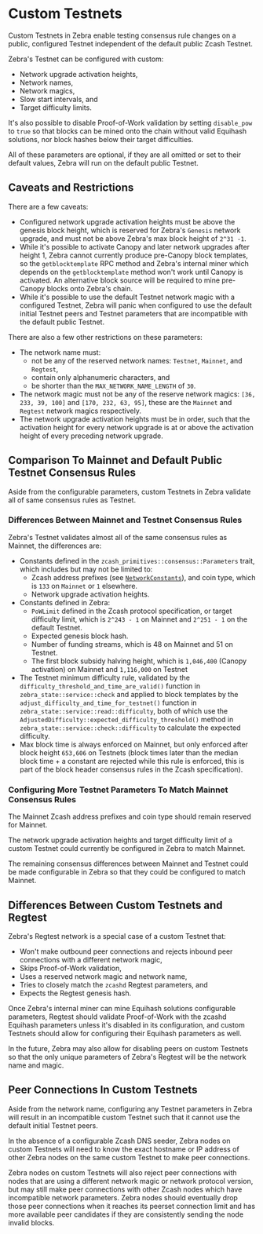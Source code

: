 # Custom Testnets

Custom Testnets in Zebra enable testing consensus rule changes on a public, configured Testnet independent of the default public Zcash Testnet.

Zebra's Testnet can be configured with custom:
- Network upgrade activation heights, 
- Network names, 
- Network magics, 
- Slow start intervals, and
- Target difficulty limits.

It's also possible to disable Proof-of-Work validation by setting `disable_pow` to `true` so that blocks can be mined onto the chain without valid Equihash solutions, nor block hashes below their target difficulties.

All of these parameters are optional, if they are all omitted or set to their default values, Zebra will run on the default public Testnet.

## Caveats and Restrictions

There are a few caveats:
- Configured network upgrade activation heights must be above the genesis block height, which is reserved for Zebra's `Genesis` network upgrade, and must not be above Zebra's max block height of `2^31 -1`.
- While it's possible to activate Canopy and later network upgrades after height 1, Zebra cannot currently produce pre-Canopy block templates, so the `getblocktemplate` RPC method and Zebra's internal miner which depends on the `getblocktemplate` method won't work until Canopy is activated. An alternative block source will be required to mine pre-Canopy blocks onto Zebra's chain.
- While it's possible to use the default Testnet network magic with a configured Testnet, Zebra will panic when configured to use the default initial Testnet peers and Testnet parameters that are incompatible with the default public Testnet.

There are also a few other restrictions on these parameters:
- The network name must:
    - not be any of the reserved network names: `Testnet`, `Mainnet`, and `Regtest`,
    - contain only alphanumeric characters, and
    - be shorter than the `MAX_NETWORK_NAME_LENGTH` of `30`.
- The network magic must not be any of the reserve network magics: `[36, 233, 39, 100]` and `[170, 232, 63, 95]`, these are the `Mainnet` and `Regtest` network magics respectively.
- The network upgrade activation heights must be in order, such that the activation height for every network upgrade is at or above the activation height of every preceding network upgrade.

## Comparison To Mainnet and Default Public Testnet Consensus Rules

Aside from the configurable parameters, custom Testnets in Zebra validate all of same consensus rules as Testnet.

### Differences Between Mainnet and Testnet Consensus Rules

Zebra's Testnet validates almost all of the same consensus rules as Mainnet, the differences are:
- Constants defined in the `zcash_primitives::consensus::Parameters` trait, which includes but may not be limited to:
    - Zcash address prefixes (see [`NetworkConstants`](https://docs.rs/zcash_primitives/latest/zcash_primitives/consensus/trait.NetworkConstants.html)), and coin type, which is `133` on `Mainnet` or `1` elsewhere.
    - Network upgrade activation heights.
- Constants defined in Zebra:
    - `PoWLimit` defined in the Zcash protocol specification, or target difficulty limit, which is `2^243 - 1` on Mainnet and `2^251 - 1` on the default Testnet.
    - Expected genesis block hash.
    - Number of funding streams, which is 48 on Mainnet and 51 on Testnet.
    - The first block subsidy halving height, which is `1,046,400` (Canopy activation) on Mainnet and `1,116,000` on Testnet
- The Testnet minimum difficulty rule, validated by the `difficulty_threshold_and_time_are_valid()` function in `zebra_state::service::check` and applied to block templates by the `adjust_difficulty_and_time_for_testnet()` function in `zebra_state::service::read::difficulty`, both of which use the `AdjustedDifficulty::expected_difficulty_threshold()` method in `zebra_state::service::check::difficulty` to calculate the expected difficulty.
- Max block time is always enforced on Mainnet, but only enforced after block height `653,606` on Testnets (block times later than the median block time + a constant are rejected while this rule is enforced, this is part of the block header consensus rules in the Zcash specification).


### Configuring More Testnet Parameters To Match Mainnet Consensus Rules

The Mainnet Zcash address prefixes and coin type should remain reserved for Mainnet.

The network upgrade activation heights and target difficulty limit of a custom Testnet could currently be configured in Zebra to match Mainnet.

The remaining consensus differences between Mainnet and Testnet could be made configurable in Zebra so that they could be configured to match Mainnet.

## Differences Between Custom Testnets and Regtest

Zebra's Regtest network is a special case of a custom Testnet that:
- Won't make outbound peer connections and rejects inbound peer connections with a different network magic,
- Skips Proof-of-Work validation,
- Uses a reserved network magic and network name,
- Tries to closely match the `zcashd` Regtest parameters, and
- Expects the Regtest genesis hash.

Once Zebra's internal miner can mine Equihash solutions configurable parameters, Regtest should validate Proof-of-Work with the zcashd Equihash parameters unless it's disabled in its configuration, and custom Testnets should allow for configuring their Equihash parameters as well.

In the future, Zebra may also allow for disabling peers on custom Testnets so that the only unique parameters of Zebra's Regtest will be the network name and magic.

## Peer Connections In Custom Testnets

Aside from the network name, configuring any Testnet parameters in Zebra will result in an incompatible custom Testnet such that it cannot use the default initial Testnet peers.

In the absence of a configurable Zcash DNS seeder, Zebra nodes on custom Testnets will need to know the exact hostname or IP address of other Zebra nodes on the same custom Testnet to make peer connections. 

Zebra nodes on custom Testnets will also reject peer connections with nodes that are using a different network magic or network protocol version, but may still make peer connections with other Zcash nodes which have incompatible network parameters. Zebra nodes should eventually drop those peer connections when it reaches its peerset connection limit and has more available peer candidates if they are consistently sending the node invalid blocks.
